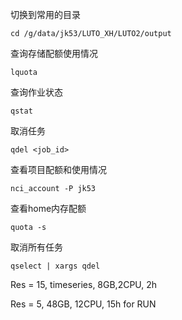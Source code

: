 切换到常用的目录
```
cd /g/data/jk53/LUTO_XH/LUTO2/output
```
查询存储配额使用情况
```
lquota
```
查询作业状态
```
qstat
```
取消任务
```
qdel <job_id>
```
查看项目配额和使用情况
```
nci_account -P jk53 
```
查看home内存配额
```angular2html
quota -s
```

取消所有任务
```
qselect | xargs qdel
```


Res = 15, timeseries, 8GB,2CPU, 2h

Res = 5, 48GB, 12CPU, 15h for RUN



